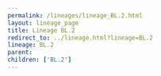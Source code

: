 ```yaml
---
permalink: /lineages/lineage_BL.2.html
layout: lineage_page
title: Lineage BL.2
redirect_to: ../lineage.html?lineage=BL.2
lineage: BL.2
parent: 
children: ['BL.2']
---
```

